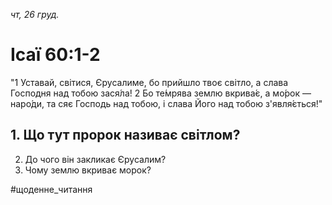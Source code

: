 
_чт, 26 груд._

# Ісаї 60:1-2
"1 Уставай, світися, Єрусалиме, бо прийшло твоє світло, а слава Господня над тобою зася́ла!
2 Бо те́мрява землю вкрива́є, а мо́рок — наро́ди, та сяє Господь над тобою, і слава Його над тобою з'явля́ється!"

## 1. Що тут пророк називає світлом?
2. До чого він закликає Єрусалим?
3. Чому землю вкриває морок?

#щоденне_читання
